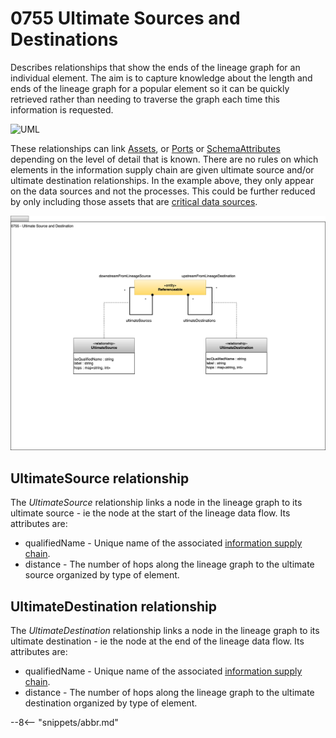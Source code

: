 <!-- SPDX-License-Identifier: CC-BY-4.0 -->
<!-- Copyright Contributors to the ODPi Egeria project. -->

# 0755 Ultimate Sources and Destinations

Describes relationships that show the ends of the lineage graph for an individual element. The aim is to capture knowledge about the length and ends of the lineage graph for a popular element so it can be quickly retrieved rather than needing to traverse the graph each time this information is requested.

![UML](0755-Ultimate-Source-Destination-Example.svg)

These relationships can link [Assets](/types/0/0010-Base-Model/#asset), or [Ports](/types/2/0217-Ports) or [SchemaAttributes](/types/5/0505-Schema-Attributes) depending on the level of detail that is known.  There are no rules on which elements in the information supply chain are given ultimate source and/or ultimate destination relationships.  In the example above, they only appear on the data sources and not the processes.  This could be further reduced by only including those assets that are [critical data sources](/types/4/0422-Governed-Data-Classifications).    

![UML](0755-Ultimate-Source-Destination.svg)

## UltimateSource relationship

The *UltimateSource* relationship links a node in the lineage graph to its ultimate source - ie the node at the start of the lineage data flow.  Its attributes are:

* qualifiedName - Unique name of the associated [information supply chain](/types/7/0720-Information-Supply-Chains).
* distance - The number of hops along the lineage graph to the ultimate source organized by type of element.

## UltimateDestination relationship

The *UltimateDestination* relationship links a node in the lineage graph to its ultimate destination - ie the node at the end of the lineage data flow.  Its attributes are:

* qualifiedName - Unique name of the associated [information supply chain](/types/7/0720-Information-Supply-Chains).
* distance - The number of hops along the lineage graph to the ultimate destination organized by type of element.

--8<-- "snippets/abbr.md"